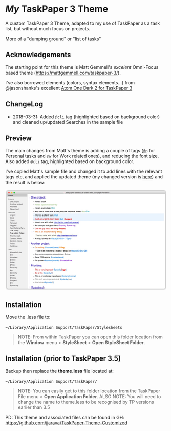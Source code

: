 # _My_ TaskPaper 3 Theme

A custom TaskPaper 3 Theme, adapted to my use of TaskPaper as a task list, but without much focus on projects.

More of a "dumping ground" or "list of tasks"

## Acknowledgements

The starting point for this theme is Matt Gemmell's _excelent_ Omni-Focus based theme (<https://mattgemmell.com/taskpaper-3/>).

I've also borrowed elements (colors, syntax elements...) from @jasonshanks's excellent [Atom One Dark 2 for TaskPaper 3](https://github.com/jasonshanks/TaskPaper-Atom-One-Dark)

## ChangeLog

- 2018-03-31: Added `@cli` tag (highlighted based on background color) and cleaned up/updated Searches in the sample file

## Preview

The main changes from Matt's theme is adding a couple of tags (`@p` for Personal tasks and `@w` for Work related ones), and reducing the font size.
Also added `@cli` tag, highlighted based on background color.

I've copied Matt's sample file and changed it to add lines with the relevant tags etc, and applied the updated theme (my changed version is [here](./taskpaper-omnifocus-theme-test.taskpaper)) and the result is below:

![Sample Taskpaper](./Preview.jpg)

## Installation

Move the .less file to:

`~/Library/Application Support/TaskPaper/Stylesheets`

> NOTE: From within TaskPaper you can open this folder location from the **Window** menu > **StyleSheet** > **Open StyleSheet Folder**.

## Installation (prior to TaskPaper 3.5)

Backup then replace the **theme.less** file located at:

`~/Library/Application Support/TaskPaper/`

> NOTE: You can easily get to this folder location from the TaskPaper File menu > **Open Application Folder**. ALSO NOTE: You will need to change the name to theme.less to be recognised by TP versions earlier than 3.5


PD: This theme and associated files can be found in GH: <https://github.com/jjarava/TaskPaper-Theme-Customized>